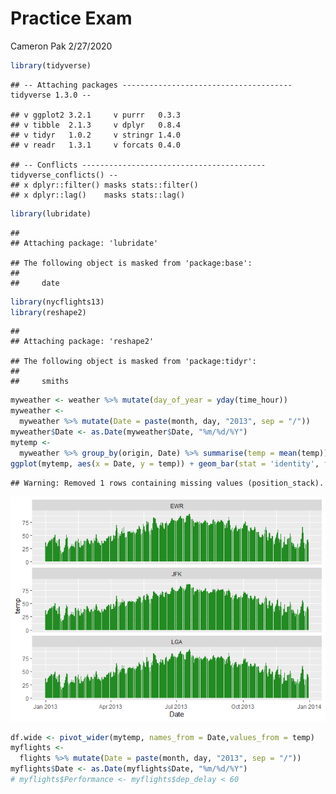 Practice Exam
================
Cameron Pak
2/27/2020

``` r
library(tidyverse)
```

    ## -- Attaching packages -------------------------------------- tidyverse 1.3.0 --

    ## v ggplot2 3.2.1     v purrr   0.3.3
    ## v tibble  2.1.3     v dplyr   0.8.4
    ## v tidyr   1.0.2     v stringr 1.4.0
    ## v readr   1.3.1     v forcats 0.4.0

    ## -- Conflicts ----------------------------------------- tidyverse_conflicts() --
    ## x dplyr::filter() masks stats::filter()
    ## x dplyr::lag()    masks stats::lag()

``` r
library(lubridate)
```

    ## 
    ## Attaching package: 'lubridate'

    ## The following object is masked from 'package:base':
    ## 
    ##     date

``` r
library(nycflights13)
library(reshape2)
```

    ## 
    ## Attaching package: 'reshape2'

    ## The following object is masked from 'package:tidyr':
    ## 
    ##     smiths

``` r
myweather <- weather %>% mutate(day_of_year = yday(time_hour))
myweather <-
  myweather %>% mutate(Date = paste(month, day, "2013", sep = "/"))
myweather$Date <- as.Date(myweather$Date, "%m/%d/%Y")
mytemp <-
  myweather %>% group_by(origin, Date) %>% summarise(temp = mean(temp))
ggplot(mytemp, aes(x = Date, y = temp)) + geom_bar(stat = 'identity', fill = "forest green") + facet_wrap(~ origin, ncol = 1)
```

    ## Warning: Removed 1 rows containing missing values (position_stack).

![](Practice-Exam_files/figure-gfm/unnamed-chunk-1-1.png)<!-- -->

``` r
df.wide <- pivot_wider(mytemp, names_from = Date,values_from = temp)
myflights <-
  flights %>% mutate(Date = paste(month, day, "2013", sep = "/"))
myflights$Date <- as.Date(myflights$Date, "%m/%d/%Y")
# myflights$Performance <- myflights$dep_delay < 60
```
